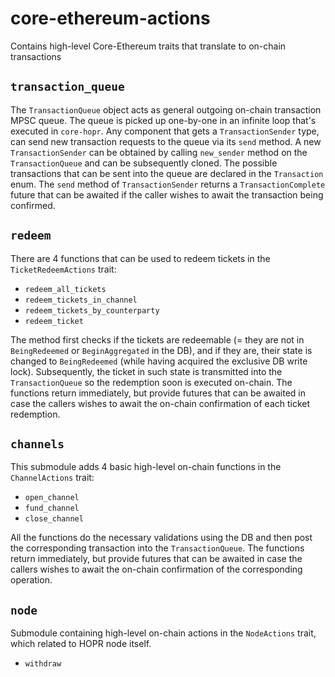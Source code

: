# core-ethereum-actions

Contains high-level Core-Ethereum traits that translate to on-chain transactions

## `transaction_queue`

The `TransactionQueue` object acts as general outgoing on-chain transaction MPSC queue. The queue is picked up
one-by-one in an infinite loop that's executed in `core-hopr`. Any component that gets a `TransactionSender` type,
can send new transaction requests to the queue via its `send` method.
A new `TransactionSender` can be obtained by calling `new_sender` method on the `TransactionQueue` and can be subsequently cloned.
The possible transactions that can be sent into the queue are declared in the `Transaction` enum.
The `send` method of `TransactionSender` returns a `TransactionComplete` future that can be awaited if the caller
wishes to await the transaction being confirmed.

## `redeem`

There are 4 functions that can be used to redeem tickets in the `TicketRedeemActions` trait:

- `redeem_all_tickets`
- `redeem_tickets_in_channel`
- `redeem_tickets_by_counterparty`
- `redeem_ticket`

The method first checks if the tickets are redeemable (= they are not in `BeingRedeemed` or `BeginAggregated` in the DB),
and if they are, their state is changed to `BeingRedeemed` (while having acquired the exclusive DB write lock).
Subsequently, the ticket in such state is transmitted into the `TransactionQueue` so the redemption soon is executed on-chain.
The functions return immediately, but provide futures that can be awaited in case the callers wishes to await the on-chain
confirmation of each ticket redemption.

## `channels`

This submodule adds 4 basic high-level on-chain functions in the `ChannelActions` trait:

- `open_channel`
- `fund_channel`
- `close_channel`

All the functions do the necessary validations using the DB and then post the corresponding transaction
into the `TransactionQueue`.
The functions return immediately, but provide futures that can be awaited in case the callers wishes to await the on-chain
confirmation of the corresponding operation.

## `node`

Submodule containing high-level on-chain actions in the `NodeActions` trait, which related to HOPR node itself.

- `withdraw`
